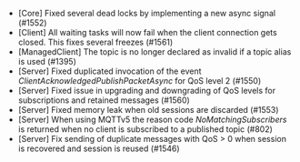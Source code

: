 * [Core] Fixed several dead locks by implementing a new async signal (#1552)
* [Client] All waiting tasks will now fail when the client connection gets closed. This fixes several freezes (#1561)
* [ManagedClient] The topic is no longer declared as invalid if a topic alias is used (#1395)
* [Server] Fixed duplicated invocation of the event _ClientAcknowledgedPublishPacketAsync_ for QoS level 2 (#1550)
* [Server] Fixed issue in upgrading and downgrading of QoS levels for subscriptions and retained messages (#1560)
* [Server] Fixed memory leak when old sessions are discarded (#1553)
* [Server] When using MQTTv5 the reason code _NoMatchingSubscribers_ is returned when no client is subscribed to a published topic (#802)
* [Server] Fix sending of duplicate messages with QoS > 0 when session is recovered and session is reused (#1546)
